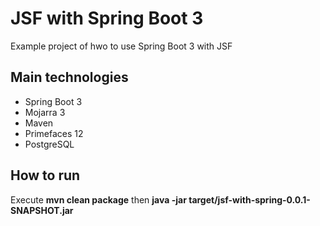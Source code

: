 # JSF with Spring Boot 3

Example project of hwo to use Spring Boot 3 with JSF

## Main technologies

* Spring Boot 3
* Mojarra 3
* Maven
* Primefaces 12
* PostgreSQL

## How to run

Execute **mvn clean package** then **java -jar target/jsf-with-spring-0.0.1-SNAPSHOT.jar**